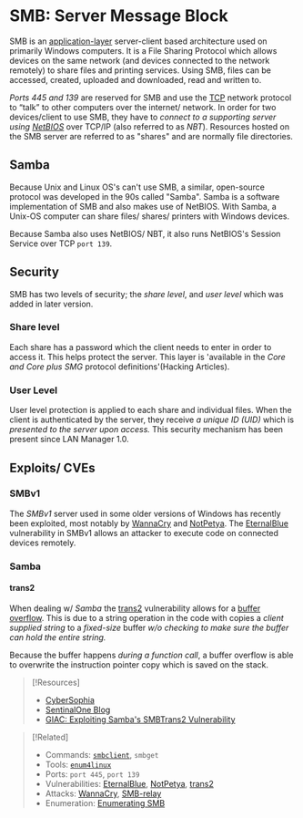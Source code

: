 
# SMB: Server Message Block
SMB is an [application-layer](/networking/OSI/application-layer.md) server-client based architecture used on primarily Windows computers. It is a File Sharing Protocol which allows devices on the same network (and devices connected to the network remotely) to share files and printing services. Using SMB, files can be accessed, created, uploaded and downloaded, read and written to.

*Ports 445 and 139* are reserved for SMB and use the [TCP](/networking/protocols/TCP.md) network protocol to “talk” to other computers over the internet/ network. In order for two devices/client to use SMB, they have to *connect to a supporting server using [NetBIOS](/networking/protocols/NetBIOS.md)* over TCP/IP (also referred to as *NBT*). Resources hosted on the SMB server are referred to as "shares" and are normally file directories.
## Samba
Because Unix and Linux OS's can't use SMB, a similar, open-source protocol was developed in the 90s called "Samba". Samba is a software implementation of SMB and also makes use of NetBIOS. With Samba, a Unix-OS computer can share files/ shares/ printers with Windows devices.

Because Samba also uses NetBIOS/ NBT, it also runs NetBIOS's Session Service over TCP `port 139`.
## Security
SMB has two levels of security; the *share level*, and *user level* which was added in later version.
### Share level
Each share has a password which the client needs to enter in order to access it. This helps protect the server. This layer is 'available in the *Core and Core plus SMG* protocol definitions'(Hacking Articles).
### User Level
User level protection is applied to each share and individual files. When the client is authenticated by the server, they receive *a unique ID (UID)* which is *presented to the server upon access.* This security mechanism has been present since LAN Manager 1.0.
## Exploits/ CVEs
### SMBv1
The *SMBv1* server used in some older versions of Windows has recently been exploited, most notably by [WannaCry](/cybersecurity/attacks/wannacry.md) and [NotPetya](/cybersecurity/attacks/notpetya.md). The [EternalBlue](/cybersecurity/vulnerabilities/eternalblue.md) vulnerability in SMBv1 allows an attacker to execute code on connected devices remotely.
### Samba
#### trans2
When dealing w/ *Samba* the [trans2](/cybersecurity/vulnerabilities/trans2.md) vulnerability allows for a [buffer overflow](/cybersecurity/TTPs/exploitation/binary-exploitation/buffer-overflow.md). This is due to a string operation in the code with copies a *client supplied string* to a *fixed-size* buffer *w/o checking to make sure the buffer can hold the entire string.*

Because the buffer happens *during a function call*, a buffer overflow is able to overwrite the instruction pointer copy which is saved on the stack.

> [!Resources]
> - [CyberSophia](https://cybersophia.net/articles/what-is/what-is-smb-protocol-and-why-is-it-a-security-concern/)
> - [SentinalOne Blog](https://www.sentinelone.com/blog/eternalblue-nsa-developed-exploit-just-wont-die/)
> - [GIAC: Exploiting Samba's SMBTrans2 Vulnerability](https://www.giac.org/paper/gcih/484/exploiting-sambas-smbtrans2-vulnerability/105385)

> [!Related]
> - Commands: [`smbclient`](/CLI-tools/linux/smbclient.md), `smbget`
> - Tools: [`enum4linux`](/cybersecurity/tools/scanning-enumeration/enum4linux.md)
> - Ports: `port 445`, `port 139`
> - Vulnerabilities: [EternalBlue](/cybersecurity/vulnerabilities/eternalblue.md), [NotPetya](/cybersecurity/attacks/notpetya.md), [trans2](/cybersecurity/vulnerabilities/trans2.md)
> - Attacks: [WannaCry](/cybersecurity/attacks/wannacry.md), [SMB-relay](/PNPT/PEH/active-directory/initial-vectors/SMB-relay.md)
> - Enumeration: [Enumerating SMB](/PNPT/PEH/scanning-enumeration/enumerating-SMB.md)
